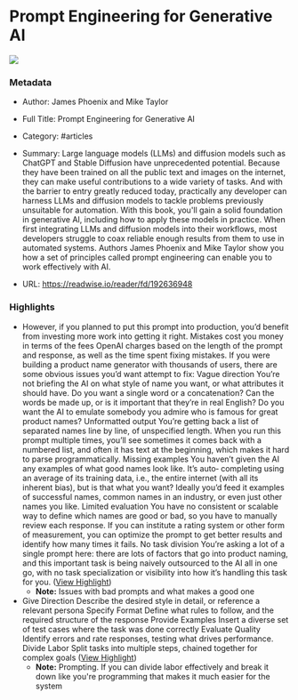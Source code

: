 # Prompt Engineering for Generative AI

![](https://readwise-assets.s3.amazonaws.com/media/reader/parsed_document_assets/192636948/jZ15Z7resmuJnUB4qnK9ERDEju09vLlxuLxZiYyFB68-cove_SQiT5vC.png)

### Metadata

- Author: James Phoenix and Mike Taylor
- Full Title: Prompt Engineering for Generative AI
- Category: #articles

- Summary: Large language models (LLMs) and diffusion models such as ChatGPT and Stable Diffusion have unprecedented potential. Because they have been trained on all the public text and images on the internet, they can make useful contributions to a wide variety of tasks. And with the barrier to entry greatly reduced today, practically any developer can harness LLMs and diffusion models to tackle problems previously unsuitable for automation.  With this book, you'll gain a solid foundation in generative AI, including how to apply these models in practice. When first integrating LLMs and diffusion models into their workflows, most developers struggle to coax reliable enough results from them to use in automated systems. Authors James Phoenix and Mike Taylor show you how a set of principles called prompt engineering can enable you to work effectively with AI. 

- URL: https://readwise.io/reader/fd/192636948

### Highlights

- However, if you planned to put this prompt into production, you’d benefit from investing more work into getting it right. Mistakes cost you money in terms of the fees OpenAI charges based on the length of the prompt and response, as well as the time spent fixing mistakes. If you were building a product name generator with thousands of users, there are some obvious issues you’d want attempt to fix: Vague direction You’re not briefing the AI on what style of name you want, or what attributes it should have. Do you want a single word or a concatenation? Can the words be made up, or is it important that they’re in real English? Do you want the AI to emulate somebody you admire who is famous for great product names?
  Unformatted output You’re getting back a list of separated names line by line, of unspecified length.
  When you run this prompt multiple times, you’ll see sometimes it comes back with a numbered list, and often it has text at the beginning, which makes it hard to parse programmatically.
  Missing examples You haven’t given the AI any examples of what good names look like. It’s auto‐ completing using an average of its training data, i.e., the entire internet (with all its inherent bias), but is that what you want? Ideally you’d feed it examples of successful names, common names in an industry, or even just other names you like.
  Limited evaluation You have no consistent or scalable way to define which names are good or bad, so you have to manually review each response. If you can institute a rating system or other form of measurement, you can optimize the prompt to get better results and identify how many times it fails.
  No task division You’re asking a lot of a single prompt here: there are lots of factors that go into product naming, and this important task is being naively outsourced to the AI all in one go, with no task specialization or visibility into how it’s handling this task for you. ([View Highlight](https://read.readwise.io/read/01jan9jgyw8nwwjprxjxw761t3))
    - **Note:** Issues with bad prompts and what makes a good one
- Give Direction Describe the desired style in detail, or reference a relevant persona Specify Format Define what rules to follow, and the required structure of the response Provide Examples Insert a diverse set of test cases where the task was done correctly Evaluate Quality Identify errors and rate responses, testing what drives performance.
  Divide Labor Split tasks into multiple steps, chained together for complex goals ([View Highlight](https://read.readwise.io/read/01jan9dbjxq6c6jp4vkkpsrtjt))
    - **Note:** Prompting. If you can divide labor effectively and break it down like you're programming that makes it much easier for the system

